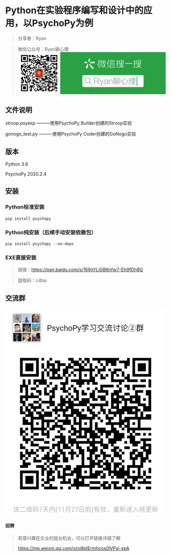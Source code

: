 # Python在实验程序编写和设计中的应用，以PsychoPy为例 #
>分享者：Ryan 

>微信公众号：Ryan聊心理
![](扫码_搜索联合传播样式-微信标准绿版.png)

## 文件说明 ##
stroop.psyexp
———使用PsychoPy Builder创建的Stroop实验

gonogo_test.py
———使用PsychoPy Coder创建的GoNogo实验

## 版本 ##
Python 3.6

PsychoPy 2020.2.4

## 安装 ##
### Python标准安装 ###
    pip install psychopy
### Python纯安装（后续手动安装依赖包） ###
    pip install psychopy --no-deps
### EXE直接安装 ###
>链接：https://pan.baidu.com/s/169nYLiGB6nfw7-Eh9fDh8Q
> 
>提取码：c4bp 

## 交流群 ##
![](群二维码.png)

#### 招聘 ####
>若感兴趣在企业的就业机会，可以打开链接详细了解

>https://mp.weixin.qq.com/s/oi8pIErmhcox0lVPsi-spA